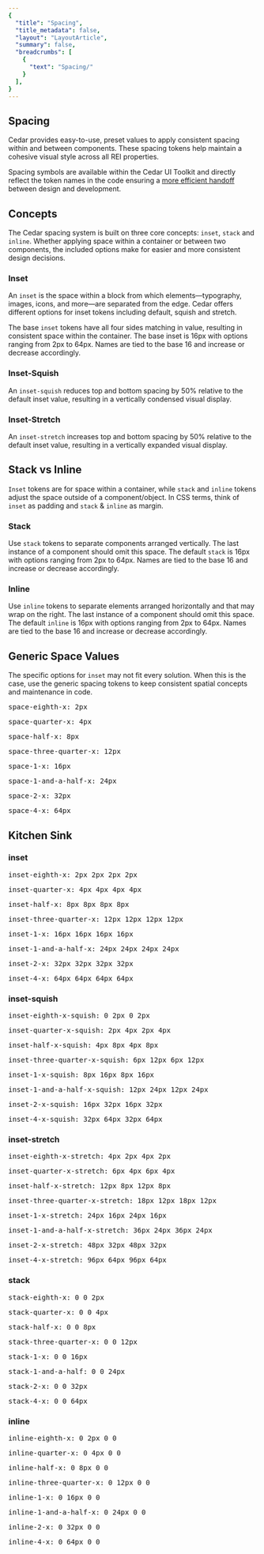 ```yaml
---
{
  "title": "Spacing",
  "title_metadata": false,
  "layout": "LayoutArticle",
  "summary": false,
  "breadcrumbs": [
    {
      "text": "Spacing/"
    }
  ],
}
---
```


<cdr-doc-table-of-contents-shell>

## Spacing

Cedar provides easy-to-use, preset values to apply consistent spacing within and between components. These spacing tokens help maintain a cohesive visual style across all REI properties.

Spacing symbols are available within the Cedar UI Toolkit and directly reflect the token names in the code ensuring a [more efficient handoff](/getting-started/as-a-designer/?active-link=annotating-delivering-cedar-based-designs) between design and development. 

## Concepts
The Cedar spacing system is built on three core concepts: `inset`, `stack` and `inline`. Whether applying space within a container or between two components, the included options make for easier and more consistent design decisions. 

### Inset
An `inset` is the space within a block from which elements—typography, images, icons, and more—are separated from the edge. Cedar offers different options for inset tokens including default, squish and stretch. 

<cdr-img :src="$withBase(`/spacing/inset-options.gif`)" alt="examples showing spacing of inset, inset squish, and inset stretch" />

The base `inset` tokens have all four sides matching in value, resulting in consistent space within the container. The base inset is 16px with options ranging from 2px to 64px. Names are tied to the base 16 and increase or decrease accordingly.

<cdr-img :src="$withBase(`/spacing/inset.jpg`)" />

### Inset-Squish
An `inset-squish` reduces top and bottom spacing by 50% relative to the default inset value, resulting in a vertically condensed visual display.

<cdr-img :src="$withBase(`/spacing/inset-squish.gif`)" />

### Inset-Stretch
An `inset-stretch` increases top and bottom spacing by 50% relative to the default inset value, resulting in a vertically expanded visual display.

<cdr-img :src="$withBase(`/spacing/inset-stretch.gif`)" />

## Stack vs Inline
`Inset` tokens are for space within a container, while `stack` and `inline` tokens adjust the space outside of a component/object. In CSS terms, think of `inset` as padding and `stack` & `inline` as margin.

<cdr-img :src="$withBase(`/spacing/stack-vs-inline.jpg`)" />

### Stack
Use `stack` tokens to separate components arranged vertically. The last instance of a component should omit this space. The default `stack` is 16px with options ranging from 2px to 64px. Names are tied to the base 16 and increase or decrease accordingly.

<cdr-img :src="$withBase(`/spacing/stack.jpg`)" />

### Inline
Use `inline` tokens to separate elements arranged horizontally and that may wrap on the right. The last instance of a component should omit this space. The default `inline` is 16px with options ranging from 2px to 64px. Names are tied to the base 16 and increase or decrease accordingly.

<cdr-img :src="$withBase(`/spacing/inline.jpg`)" />

## Generic Space Values
The specific options for `inset` may not fit every solution. When this is the case, use the generic spacing tokens to keep consistent spatial concepts and maintenance in code.

<pre>space-eighth-x: 2px</pre>
<pre>space-quarter-x: 4px</pre>
<pre>space-half-x: 8px</pre>
<pre>space-three-quarter-x: 12px</pre>
<pre>space-1-x: 16px</pre>
<pre>space-1-and-a-half-x: 24px</pre>
<pre>space-2-x: 32px</pre>
<pre>space-4-x: 64px</pre>

## Kitchen Sink

### inset
<pre>inset-eighth-x: 2px 2px 2px 2px</pre>
<pre>inset-quarter-x: 4px 4px 4px 4px</pre>
<pre>inset-half-x: 8px 8px 8px 8px</pre>
<pre>inset-three-quarter-x: 12px 12px 12px 12px</pre>
<pre>inset-1-x: 16px 16px 16px 16px</pre>
<pre>inset-1-and-a-half-x: 24px 24px 24px 24px</pre>
<pre>inset-2-x: 32px 32px 32px 32px</pre>
<pre>inset-4-x: 64px 64px 64px 64px</pre>


### inset-squish
<pre>inset-eighth-x-squish: 0 2px 0 2px</pre>
<pre>inset-quarter-x-squish: 2px 4px 2px 4px</pre>
<pre>inset-half-x-squish: 4px 8px 4px 8px</pre>
<pre>inset-three-quarter-x-squish: 6px 12px 6px 12px</pre>
<pre>inset-1-x-squish: 8px 16px 8px 16px</pre>
<pre>inset-1-and-a-half-x-squish: 12px 24px 12px 24px</pre>
<pre>inset-2-x-squish: 16px 32px 16px 32px</pre>
<pre>inset-4-x-squish: 32px 64px 32px 64px</pre>


### inset-stretch
<pre>inset-eighth-x-stretch: 4px 2px 4px 2px</pre>
<pre>inset-quarter-x-stretch: 6px 4px 6px 4px</pre>
<pre>inset-half-x-stretch: 12px 8px 12px 8px</pre>
<pre>inset-three-quarter-x-stretch: 18px 12px 18px 12px</pre>
<pre>inset-1-x-stretch: 24px 16px 24px 16px</pre>
<pre>inset-1-and-a-half-x-stretch: 36px 24px 36px 24px</pre>
<pre>inset-2-x-stretch: 48px 32px 48px 32px</pre>
<pre>inset-4-x-stretch: 96px 64px 96px 64px</pre>


### stack
<pre>stack-eighth-x: 0 0 2px</pre>
<pre>stack-quarter-x: 0 0 4px</pre>
<pre>stack-half-x: 0 0 8px</pre>
<pre>stack-three-quarter-x: 0 0 12px</pre>
<pre>stack-1-x: 0 0 16px</pre>
<pre>stack-1-and-a-half: 0 0 24px</pre>
<pre>stack-2-x: 0 0 32px</pre>
<pre>stack-4-x: 0 0 64px</pre>


### inline
<pre>inline-eighth-x: 0 2px 0 0</pre>
<pre>inline-quarter-x: 0 4px 0 0</pre>
<pre>inline-half-x: 0 8px 0 0</pre>
<pre>inline-three-quarter-x: 0 12px 0 0</pre>
<pre>inline-1-x: 0 16px 0 0</pre>
<pre>inline-1-and-a-half-x: 0 24px 0 0</pre>
<pre>inline-2-x: 0 32px 0 0</pre>
<pre>inline-4-x: 0 64px 0 0</pre>


</cdr-doc-table-of-contents-shell>
